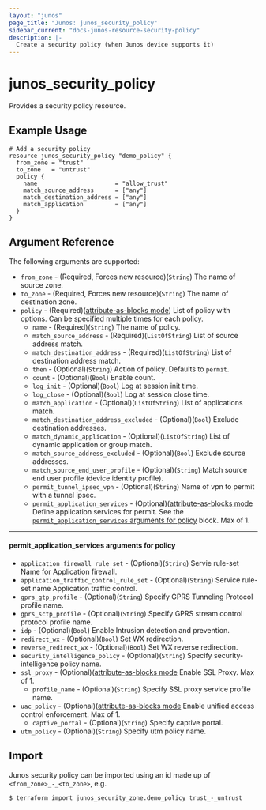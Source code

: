 ```yaml
---
layout: "junos"
page_title: "Junos: junos_security_policy"
sidebar_current: "docs-junos-resource-security-policy"
description: |-
  Create a security policy (when Junos device supports it)
---
```


# junos_security_policy

Provides a security policy resource.

## Example Usage

```hcl
# Add a security policy
resource junos_security_policy "demo_policy" {
  from_zone = "trust"
  to_zone   = "untrust"
  policy {
    name                      = "allow_trust"
    match_source_address      = ["any"]
    match_destination_address = ["any"]
    match_application         = ["any"]
  }
}
```

## Argument Reference

The following arguments are supported:

* `from_zone` - (Required, Forces new resource)(`String`) The name of source zone.
* `to_zone` - (Required, Forces new resource)(`String`) The name of destination zone.
* `policy` - (Required)([attribute-as-blocks mode](https://www.terraform.io/docs/configuration/attr-as-blocks.html)) List of policy with options. Can be specified multiple times for each policy.
  * `name`  - (Required)(`String`) The name of policy.
  * `match_source_address` - (Required)(`ListOfString`) List of source address match.
  * `match_destination_address` - (Required)(`ListOfString`) List of destination address match.
  * `then` - (Optional)(`String`) Action of policy. Defaults to `permit`.
  * `count` - (Optional)(`Bool`) Enable count.
  * `log_init` - (Optional)(`Bool`) Log at session init time.
  * `log_close` - (Optional)(`Bool`) Log at session close time.
  * `match_application` - (Optional)(`ListOfString`) List of applications match.
  * `match_destination_address_excluded` - (Optional)(`Bool`) Exclude destination addresses.
  * `match_dynamic_application` - (Optional)(`ListOfString`) List of dynamic application or group match.
  * `match_source_address_excluded` - (Optional)(`Bool`) Exclude source addresses.
  * `match_source_end_user_profile` - (Optional)(`String`) Match source end user profile (device identity profile).
  * `permit_tunnel_ipsec_vpn` - (Optional)(`String`) Name of vpn to permit with a tunnel ipsec.
  * `permit_application_services` - (Optional)([attribute-as-blocks mode](https://www.terraform.io/docs/configuration/attr-as-blocks.html) Define application services for permit. See the [`permit_application_services` arguments for policy](#permit_application_services-arguments-for-policy) block. Max of 1.

---
#### permit_application_services arguments for policy
* `application_firewall_rule_set` - (Optional)(`String`) Servie rule-set Name for Application firewall.
* `application_traffic_control_rule_set` - (Optional)(`String`) Service rule-set name Application traffic control.
* `gprs_gtp_profile` - (Optional)(`String`) Specify GPRS Tunneling Protocol profile name.
* `gprs_sctp_profile` - (Optional)(`String`) Specify GPRS stream control protocol profile name.
* `idp` - (Optional)(`Bool`) Enable Intrusion detection and prevention.
* `redirect_wx` - (Optional)(`Bool`) Set WX redirection.
* `reverse_redirect_wx` - (Optional)(`Bool`) Set WX reverse redirection.
* `security_intelligence_policy` - (Optional)(`String`) Specify security-intelligence policy name.
* `ssl_proxy` - (Optional)([attribute-as-blocks mode](https://www.terraform.io/docs/configuration/attr-as-blocks.html) Enable SSL Proxy. Max of 1.
  * `profile_name` - (Optional)(`String`) Specify SSL proxy service profile name.
* `uac_policy` - (Optional)([attribute-as-blocks mode](https://www.terraform.io/docs/configuration/attr-as-blocks.html) Enable unified access control enforcement. Max of 1.
  * `captive_portal` - (Optional)(`String`) Specify captive portal.
* `utm_policy` - (Optional)(`String`) Specify utm policy name.

## Import

Junos security policy can be imported using an id made up of `<from_zone>_-_<to_zone>`, e.g.

```
$ terraform import junos_security_zone.demo_policy trust_-_untrust
```
